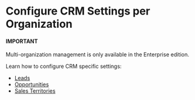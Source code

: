 # Configure CRM Settings per Organization

#### IMPORTANT
Multi-organization management is only available in the Enterprise edition.

Learn how to configure CRM specific settings:

* [Leads](organization-leads.md)
* [Opportunities](organization-opportunities.md)
* [Sales Territories](organization-sales-territories.md)
